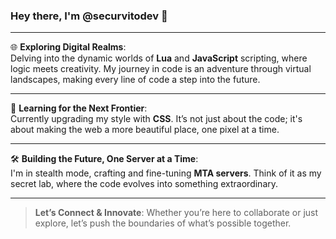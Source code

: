 <!-- # ![Welcome Banner](https://example.com/your-banner-image.png) -->
<!-- Replace with an actual image link -->

### Hey there, I'm **@securvitodev** 👾

---

🌐 **Exploring Digital Realms**:  
Delving into the dynamic worlds of **Lua** and **JavaScript** scripting, where logic meets creativity. My journey in code is an adventure through virtual landscapes, making every line of code a step into the future.

---

🚀 **Learning for the Next Frontier**:  
Currently upgrading my style with **CSS**. It’s not just about the code; it's about making the web a more beautiful place, one pixel at a time.

---

🛠 **Building the Future, One Server at a Time**:  
I'm in stealth mode, crafting and fine-tuning **MTA servers**. Think of it as my secret lab, where the code evolves into something extraordinary.

---

<!--![Divider](https://example.com/futuristic-divider.png)  -->
<!-- Replace with an actual image link -->

> **Let’s Connect & Innovate**: Whether you’re here to collaborate or just explore, let’s push the boundaries of what’s possible together.

<!-- ![GitHub Stats](https://github-readme-stats.vercel.app/api?username=securvitodev&show_icons=true&theme=radical)-->
<!-- Replace the theme and username if necessary -->
